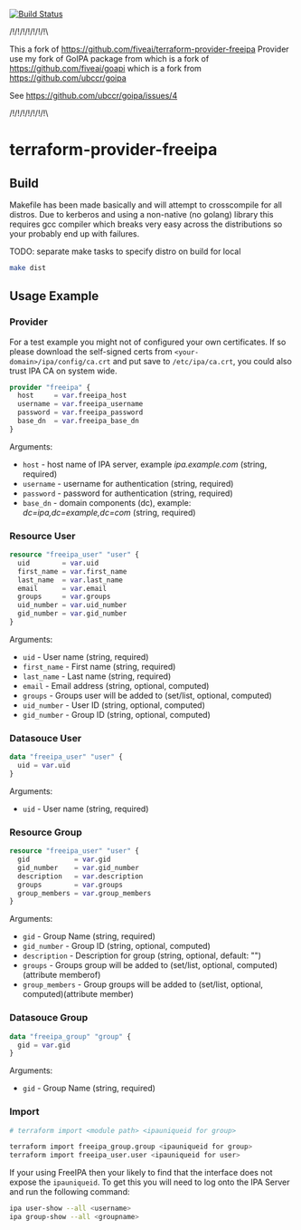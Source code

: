 [![Build Status](https://travis-ci.com/ahmet2mir/terraform-provider-freeipa.svg?branch=master)](https://travis-ci.com/ahmet2mir/terraform-provider-freeipa)

/!\/!\/!\/!\/!\/!\/!\

This a fork of https://github.com/fiveai/terraform-provider-freeipa
Provider use my fork of GoIPA package from which is a fork of https://github.com/fiveai/goapi
which is a fork from https://github.com/ubccr/goipa

See https://github.com/ubccr/goipa/issues/4

/!\/!\/!\/!\/!\/!\/!\

# terraform-provider-freeipa

## Build

Makefile has been made basically and will attempt to crosscompile for all distros. Due to kerberos and
using a non-native (no golang) library this requires gcc compiler which breaks very easy across the
distributions so your probably end up with failures.

TODO: separate make tasks to specify distro on build for local

```bash
make dist
```

## Usage Example

### Provider

For a test example you might not of configured your own certificates. If so
please download the self-signed certs from `<your-domain>/ipa/config/ca.crt` and
put save to `/etc/ipa/ca.crt`, you could also trust IPA CA on system wide.

```tf
provider "freeipa" {
  host     = var.freeipa_host
  username = var.freeipa_username
  password = var.freeipa_password
  base_dn  = var.freeipa_base_dn
}
```

Arguments:
* `host` - host name of IPA server, example *ipa.example.com* (string, required)
* `username` - username for authentication (string, required)
* `password` - password for authentication (string, required)
* `base_dn` - domain components (dc), example: *dc=ipa,dc=example,dc=com* (string, required)

### Resource User

```tf
resource "freeipa_user" "user" {
  uid        = var.uid
  first_name = var.first_name
  last_name  = var.last_name
  email      = var.email
  groups     = var.groups
  uid_number = var.uid_number
  gid_number = var.gid_number
}
```

Arguments:
* `uid` - User name (string, required)
* `first_name` - First name (string, required)
* `last_name` - Last name (string, required)
* `email` - Email address (string, optional, computed)
* `groups` - Groups user will be added to (set/list, optional, computed)
* `uid_number` - User ID (string, optional, computed)
* `gid_number` - Group ID (string, optional, computed)

### Datasouce User

```tf
data "freeipa_user" "user" {
  uid = var.uid
}
```

Arguments:
* `uid` - User name (string, required)

### Resource Group

```tf
resource "freeipa_user" "user" {
  gid           = var.gid
  gid_number    = var.gid_number
  description   = var.description
  groups        = var.groups
  group_members = var.group_members
}
```

Arguments:
* `gid` - Group Name (string, required)
* `gid_number` - Group ID (string, optional, computed)
* `description` - Description for group (string, optional, default: "")
* `groups` - Groups group will be added to (set/list, optional, computed)(attribute memberof)
* `group_members` - Group groups will be added to (set/list, optional, computed)(attribute member)

### Datasouce Group

```tf
data "freeipa_group" "group" {
  gid = var.gid
}
```

Arguments:
* `gid` - Group Name (string, required)

### Import

```bash
# terraform import <module path> <ipauniqueid for group>

terraform import freeipa_group.group <ipauniqueid for group>
terraform import freeipa_user.user <ipauniqueid for user>
```

If your using FreeIPA then your likely to find that the interface does not expose
the `ipauniqueid`. To get this you will need to log onto the IPA Server and run the
following command:

```bash
ipa user-show --all <username>
ipa group-show --all <groupname>
```

